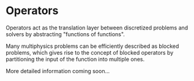 # Operators

Operators act as the translation layer between discretized problems and solvers by abstracting "functions of functions".

Many multiphysics problems can be efficiently described as blocked problems, which gives rise to the concept of blocked operators by partitioning the input of the function into multiple ones.

More detailed information coming soon...
